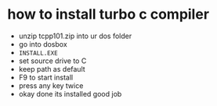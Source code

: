 # how to install turbo c compiler
- unzip tcpp101.zip into ur dos folder
- go into dosbox
- ```INSTALL.EXE```
- set source drive to C
- keep path as default
- F9 to start install
- press any key twice
- okay done its installed good job
